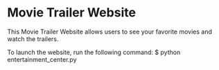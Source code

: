 # Movie Trailer Website

This Movie Trailer Website allows users to see your favorite movies and watch the trailers. 

To launch the website, run the following command:
$ python entertainment_center.py
